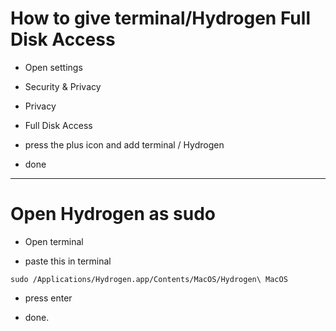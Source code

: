 # How to give terminal/Hydrogen Full Disk Access

- Open settings 

- Security & Privacy 

- Privacy

- Full Disk Access

- press the plus icon and add terminal / Hydrogen

- done

-------

# Open Hydrogen as sudo

- Open terminal

- paste this in terminal 

```
sudo /Applications/Hydrogen.app/Contents/MacOS/Hydrogen\ MacOS
```
- press enter

- done.
